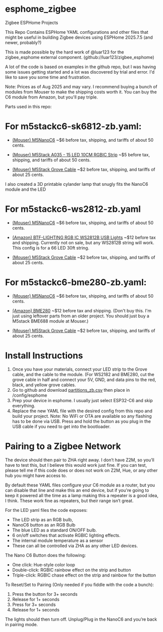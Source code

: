 # esphome_zigbee
Zigbee ESPHome Projects

This Repo Contains ESPHome YAML configurations and other files that might be useful in building Zigbee devices using ESPHome 2025.7.5 (and newer, probably?)

This is made possible by the hard work of @luar123  for the zigbee_esphome external component. (github://luar123/zigbee_esphome)

A lot of the code is based on examples in the github repo, but I was having some issues getting started and a lot was discovered by trial and error. I'd like to save you some time and frustration.

Note: Prices as of Aug 2025 and may vary. I recommend buying a bunch of modules from Mouser to make the shipping costs worth it. You can buy the C6 module from Amazon, but you'll pay triple. 

Parts used in this repo:

# For m5stackc6-sk6812-zb.yaml:

* [(Mouser) M5NanoC6](https://www.mouser.com/ProductDetail/M5Stack/C125?qs=jRuttqqUwMQ%2FdHvdW%2FFIaw%3D%3D) ~$6 before tax, shipping, and tariffs of about 50 cents.

* [(Mouser) M5Stack A035 - 15 LED 10CM RGBIC Strip](https://www.mouser.com/ProductDetail/M5Stack/A035?qs=81r%252BiQLm7BR9%252BrYGJ%2Fehhw%3D%3D) ~$5 before tax, shipping, and tariffs of about 50 cents.

* [(Mouser) M5Stack Grove Cable](https://www.mouser.com/ProductDetail/M5Stack/A034-D?qs=81r%252BiQLm7BQIX3ZPS9TpAA%3D%3D)  ~$2 before tax, shipping, and tariffs of about 25 cents.

I also created a 3D printable cylander lamp that snugly fits the NanoC6 module and the LED 



# For m5stackc6-ws2812-zb.yaml

* [(Mouser) M5NanoC6](https://www.mouser.com/ProductDetail/M5Stack/C125?qs=jRuttqqUwMQ%2FdHvdW%2FFIaw%3D%3D) ~$6 before tax, shipping, and tariffs of about 50 cents.
  
* [(Amazon) BTF-LIGHTING RGB IC WS2812B USB Lights](https://www.amazon.com/dp/B0CCVPLZ1R) ~$12 before tax and shipping. Currently not on sale, but any WS2812B string will work. This config is for a 66 LED 30ft string. 

* [(Mouser) M5Stack Grove Cable](https://www.mouser.com/ProductDetail/M5Stack/A034-D?qs=81r%252BiQLm7BQIX3ZPS9TpAA%3D%3D)  ~$2 before tax, shipping, and tariffs of about 25 cents.


# For m5stackc6-bme280-zb.yaml:

* [(Mouser) M5NanoC6](https://www.mouser.com/ProductDetail/M5Stack/C125?qs=jRuttqqUwMQ%2FdHvdW%2FFIaw%3D%3D) ~$6 before tax, shipping, and tariffs of about 50 cents.
  
* [(Amazon) BME280](https://www.amazon.com/Pre-Soldered-Atmospheric-Temperature-GY-BME280-3-3-MicroControllers/dp/B0BQFV883T) ~$12 before tax and shipping. (Don't buy this. I'm just using leftover parts from an older project. You should just buy a M5stack BME688 module at Mouser.)

* [(Mouser) M5Stack Grove Cable](https://www.mouser.com/ProductDetail/M5Stack/A034-D?qs=81r%252BiQLm7BQIX3ZPS9TpAA%3D%3D)  ~$2 before tax, shipping, and tariffs of about 25 cents.
  
# Install Instructions

1. Once you have your materials, connect your LED strip to the Grove cable, and the cable to the module. (For WS2182 and BME280, cut the grove cable in half and connect your 5V, GND, and data pins to the red, black, and yellow grove cables.
2. Go to github and download [partitions_zb.csv](https://github.com/luar123/zigbee_esphome/blob/8ee9eaaabacd722b3689690a91485f35514518ec/partitions_zb.csv)  then place in /config/esphome
3. Prep your device in esphome. I usually just select ESP32-C6 and skip everything.
4. Replace the new YAML file with the desired config from this repo and build your project.
   Note: No WiFi or OTA are available so any flashing has to be done via USB. Press and hold the button as you plug in the USB cable if you need to get into the bootloader.

# Pairing to a Zigbee Network
The device should then pair to ZHA right away. I don’t have Z2M, so you’ll have to test this, but I believe this would work just fine. If you can test, please tell me if this code does or does not work on Z2M, Hue, or any other hub you might have access to.

By default these YAML files configure your C6 module as a router, but you can disable that line and make this an end device, but if you're going to keep it powered all the time as a lamp making this a repeater is a good idea, I think. These work fine as repeaters, but their range isn’t great.

For the LED yaml files the code exposes:

* The LED strip as an RGB bulb,
* NanoC6 button as an RGB Bulb
* The blue LED as a standard ON/OFF bulb.
* 6 on/off switches that activate RGBIC lighting effects.
* The internal module temperature as a sensor
* These can all be controlled via ZHA as any other LED devices.

The Nano C6 Button does the following:

* One click: Hue-style color loop
* Double-click: RGBIC rainbow effect on the strip and button
* Triple-click: RGBIC chase effect on the strip and rainbow for the button

To Reset/Set to Pairing (Only needed if you fiddle with the code a bunch):

1. Press the button for 3+ seconds
2. Release for 1+ seconds
3. Press for 3+ seconds
4. Release for 1+ seconds
   
The lights should then turn off. Unplug/Plug in the NanoC6 and you’re back in pairing mode.
